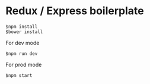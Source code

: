 # Redux / Express boilerplate
```
$npm install
$bower install
```

For dev mode
```
$npm run dev
```

For prod mode
```
$npm start
```
